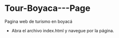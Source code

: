 # Tour-Boyaca---Page
Pagina web de turismo en boyacá

- Abra el archivo index.html y navegue por la página.
